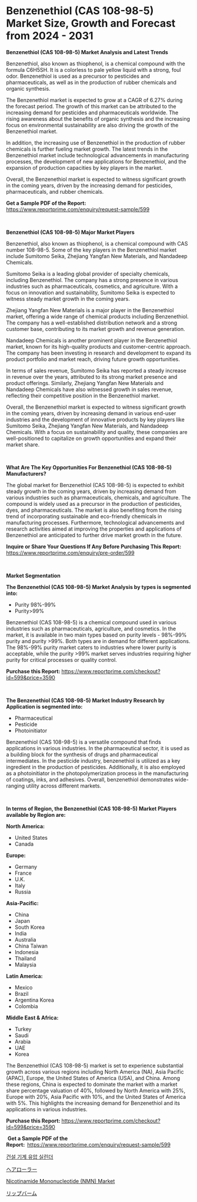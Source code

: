 <p><h1>Benzenethiol (CAS 108-98-5) Market Size, Growth and Forecast from 2024 - 2031</h1></p><p><strong>Benzenethiol (CAS 108-98-5) Market Analysis and Latest Trends</strong></p>
<p><p>Benzenethiol, also known as thiophenol, is a chemical compound with the formula C6H5SH. It is a colorless to pale yellow liquid with a strong, foul odor. Benzenethiol is used as a precursor to pesticides and pharmaceuticals, as well as in the production of rubber chemicals and organic synthesis.</p><p>The Benzenethiol market is expected to grow at a CAGR of 6.27% during the forecast period. The growth of this market can be attributed to the increasing demand for pesticides and pharmaceuticals worldwide. The rising awareness about the benefits of organic synthesis and the increasing focus on environmental sustainability are also driving the growth of the Benzenethiol market.</p><p>In addition, the increasing use of Benzenethiol in the production of rubber chemicals is further fueling market growth. The latest trends in the Benzenethiol market include technological advancements in manufacturing processes, the development of new applications for Benzenethiol, and the expansion of production capacities by key players in the market.</p><p>Overall, the Benzenethiol market is expected to witness significant growth in the coming years, driven by the increasing demand for pesticides, pharmaceuticals, and rubber chemicals.</p></p>
<p><strong>Get a Sample PDF of the Report:&nbsp;</strong> <a href="https://www.reportprime.com/enquiry/request-sample/599">https://www.reportprime.com/enquiry/request-sample/599</a></p>
<p>&nbsp;</p>
<p><strong>Benzenethiol (CAS 108-98-5) Major Market Players</strong></p>
<p><p>Benzenethiol, also known as thiophenol, is a chemical compound with CAS number 108-98-5. Some of the key players in the Benzenethiol market include Sumitomo Seika, Zhejiang Yangfan New Materials, and Nandadeep Chemicals.</p><p>Sumitomo Seika is a leading global provider of specialty chemicals, including Benzenethiol. The company has a strong presence in various industries such as pharmaceuticals, cosmetics, and agriculture. With a focus on innovation and sustainability, Sumitomo Seika is expected to witness steady market growth in the coming years.</p><p>Zhejiang Yangfan New Materials is a major player in the Benzenethiol market, offering a wide range of chemical products including Benzenethiol. The company has a well-established distribution network and a strong customer base, contributing to its market growth and revenue generation.</p><p>Nandadeep Chemicals is another prominent player in the Benzenethiol market, known for its high-quality products and customer-centric approach. The company has been investing in research and development to expand its product portfolio and market reach, driving future growth opportunities.</p><p>In terms of sales revenue, Sumitomo Seika has reported a steady increase in revenue over the years, attributed to its strong market presence and product offerings. Similarly, Zhejiang Yangfan New Materials and Nandadeep Chemicals have also witnessed growth in sales revenue, reflecting their competitive position in the Benzenethiol market.</p><p>Overall, the Benzenethiol market is expected to witness significant growth in the coming years, driven by increasing demand in various end-user industries and the development of innovative products by key players like Sumitomo Seika, Zhejiang Yangfan New Materials, and Nandadeep Chemicals. With a focus on sustainability and quality, these companies are well-positioned to capitalize on growth opportunities and expand their market share.</p></p>
<p>&nbsp;</p>
<p><strong>What Are The Key Opportunities For Benzenethiol (CAS 108-98-5) Manufacturers?</strong></p>
<p><p>The global market for Benzenethiol (CAS 108-98-5) is expected to exhibit steady growth in the coming years, driven by increasing demand from various industries such as pharmaceuticals, chemicals, and agriculture. The compound is widely used as a precursor in the production of pesticides, dyes, and pharmaceuticals. The market is also benefiting from the rising trend of incorporating sustainable and eco-friendly chemicals in manufacturing processes. Furthermore, technological advancements and research activities aimed at improving the properties and applications of Benzenethiol are anticipated to further drive market growth in the future.</p></p>
<p><strong>Inquire or Share Your Questions If Any Before Purchasing This Report:</strong> <a href="https://www.reportprime.com/enquiry/pre-order/599">https://www.reportprime.com/enquiry/pre-order/599</a></p>
<p>&nbsp;</p>
<p><strong>Market Segmentation</strong></p>
<p><strong>The Benzenethiol (CAS 108-98-5) Market Analysis by types is segmented into:</strong></p>
<p><ul><li>Purity 98%-99%</li><li>Purity>99%</li></ul></p>
<p><p>Benzenethiol (CAS 108-98-5) is a chemical compound used in various industries such as pharmaceuticals, agriculture, and cosmetics. In the market, it is available in two main types based on purity levels - 98%-99% purity and purity >99%. Both types are in demand for different applications. The 98%-99% purity market caters to industries where lower purity is acceptable, while the purity >99% market serves industries requiring higher purity for critical processes or quality control.</p></p>
<p><strong>Purchase this Report:&nbsp;</strong><a href="https://www.reportprime.com/checkout?id=599&price=3590">https://www.reportprime.com/checkout?id=599&price=3590</a></p>
<p>&nbsp;</p>
<p><strong>The Benzenethiol (CAS 108-98-5) Market Industry Research by Application is segmented into:</strong></p>
<p><ul><li>Pharmaceutical</li><li>Pesticide</li><li>Photoinitiator</li></ul></p>
<p><p>Benzenethiol (CAS 108-98-5) is a versatile compound that finds applications in various industries. In the pharmaceutical sector, it is used as a building block for the synthesis of drugs and pharmaceutical intermediates. In the pesticide industry, benzenethiol is utilized as a key ingredient in the production of pesticides. Additionally, it is also employed as a photoinitiator in the photopolymerization process in the manufacturing of coatings, inks, and adhesives. Overall, benzenethiol demonstrates wide-ranging utility across different markets.</p></p>
<p>&nbsp;</p>
<p><strong>In terms of Region, the Benzenethiol (CAS 108-98-5) Market Players available by Region are:</strong></p>
<p>
    <p> <strong> North America: </strong>
        <ul>
            <li>United States</li>
            <li>Canada</li>
        </ul>
        </p> 
    <p> <strong> Europe: </strong>
        <ul>
            <li>Germany</li>
            <li>France</li>
            <li>U.K.</li>
            <li>Italy</li>
            <li>Russia</li>
        </ul>
        </p> 
    <p> <strong> Asia-Pacific: </strong>
        <ul>
            <li>China</li>
            <li>Japan</li>
            <li>South Korea</li>
            <li>India</li>
            <li>Australia</li>
            <li>China Taiwan</li>
            <li>Indonesia</li>
            <li>Thailand</li>
            <li>Malaysia</li>
        </ul>
        </p> 
    <p> <strong> Latin America: </strong>
        <ul>
            <li>Mexico</li>
            <li>Brazil</li>
            <li>Argentina Korea</li>
            <li>Colombia</li>
        </ul>
        </p> 
    <p> <strong> Middle East & Africa: </strong>
        <ul>
            <li>Turkey</li>
            <li>Saudi</li>
            <li>Arabia</li>
            <li>UAE</li>
            <li>Korea</li>
        </ul>
    </p>
    </p>
<p><p>The Benzenethiol (CAS 108-98-5) market is set to experience substantial growth across various regions including North America (NA), Asia Pacific (APAC), Europe, the United States of America (USA), and China. Among these regions, China is expected to dominate the market with a market share percentage valuation of 40%, followed by North America with 25%, Europe with 20%, Asia Pacific with 10%, and the United States of America with 5%. This highlights the increasing demand for Benzenethiol and its applications in various industries.</p></p>
<p><strong>Purchase this Report: </strong><a href="https://www.reportprime.com/checkout?id=599&price=3590">https://www.reportprime.com/checkout?id=599&price=3590</a></p>
<p>&nbsp;<strong>Get a Sample PDF of the Report:&nbsp;&nbsp;</strong><a href="https://www.reportprime.com/enquiry/request-sample/599">https://www.reportprime.com/enquiry/request-sample/599</a></p>
<p><strong></strong></p>
<p><p><a href="https://medium.com/@dallasrrellwg/%EA%B1%B4%EC%84%A4-%EA%B8%B0%EA%B3%84-%EC%9C%A0%EC%95%95-%EC%8B%A4%EB%A6%B0%EB%8D%94-%EC%8B%9C%EC%9E%A5-%EC%84%B1%EA%B3%B5%EC%A0%81%EC%9D%B8-%EB%B9%84%EC%A6%88%EB%8B%88%EC%8A%A4-%EC%A0%84%EB%9E%B5%EC%9D%98-%ED%95%B5%EC%8B%AC-%EC%98%88%EC%B8%A1-2031%EB%85%84%EA%B9%8C%EC%A7%80-7dcf2124c459">건설 기계 유압 실린더</a></p><p><a href="https://medium.com/@janrona788520/%E3%83%98%E3%82%A2%E3%83%AD%E3%83%BC%E3%83%A9%E3%83%BC%E5%B8%82%E5%A0%B4%E3%83%AC%E3%83%9D%E3%83%BC%E3%83%88%E3%81%AF%E3%81%93%E3%81%AE%E5%B8%82%E5%A0%B4%E3%81%AE%E6%9C%80%E6%96%B0%E3%83%88%E3%83%AC%E3%83%B3%E3%83%89%E3%81%A8%E6%88%90%E9%95%B7%E6%A9%9F%E4%BC%9A%E3%82%92%E6%98%8E%E3%82%89%E3%81%8B%E3%81%AB%E3%81%97%E3%81%BE%E3%81%99-2f04f71f97fd">ヘアローラー</a></p><p><a href="https://github.com/moyahfrancoestellec51j635wcx/Market-Research-Report-List-1/blob/main/nicotinamide-mononucleotide-nmn-market.md">Nicotinamide Mononucleotide (NMN) Market</a></p><p><a href="https://medium.com/@chrispbacon162023/%E3%83%AA%E3%83%83%E3%83%97%E3%83%90%E3%83%BC%E3%83%A0%E5%B8%82%E5%A0%B4%E3%81%AE%E8%A6%8B%E9%80%9A%E3%81%97-%E6%A5%AD%E7%95%8C%E6%A6%82%E8%A6%81%E3%81%A8%E4%BA%88%E6%B8%AC-2024%E5%B9%B4%E3%81%8B%E3%82%892031%E5%B9%B4-0a2656734078">リップバーム</a></p></p>
